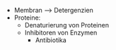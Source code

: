 - Membran --> Detergenzien 
- Proteine:
	- Denaturierung von Proteinen 
	- Inhibitoren von Enzymen
		- Antibiotika 